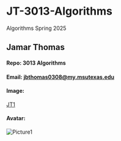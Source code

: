 # JT-3013-Algorithms
Algorithms Spring 2025

## Jamar Thomas 

#### Repo: 3013 Algorithms

#### Email: jbthomas0308@my.msutexas.edu

#### Image:

[JT1](https://github.com/user-attachments/assets/b8486a9c-6229-43bc-b70f-3155c35cb49c)

#### Avatar:

![Picture1](https://github.com/user-attachments/assets/708c35c8-0628-4bd8-ac6c-38474504b09b)
